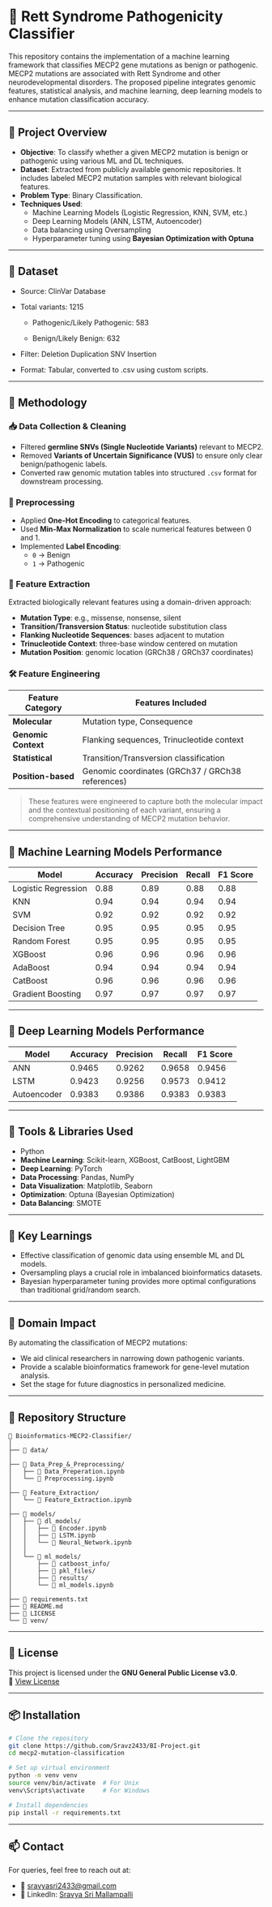 # 🧬 Rett Syndrome Pathogenicity Classifier
This repository contains the implementation of a machine learning framework that classifies MECP2 gene mutations as benign or pathogenic. MECP2 mutations are associated with Rett Syndrome and other neurodevelopmental disorders. The proposed pipeline integrates genomic features, statistical analysis, and machine learning, deep learning models to enhance mutation classification accuracy.

---

## 🧪 Project Overview

- **Objective**: To classify whether a given MECP2 mutation is benign or pathogenic using various ML and DL techniques.
- **Dataset**: Extracted from publicly available genomic repositories. It includes labeled MECP2 mutation samples with relevant biological features.
- **Problem Type**: Binary Classification.
- **Techniques Used**: 
  - Machine Learning Models (Logistic Regression, KNN, SVM, etc.)
  - Deep Learning Models (ANN, LSTM, Autoencoder)
  - Data balancing using Oversampling
  - Hyperparameter tuning using **Bayesian Optimization with Optuna**

---

## 🧪 Dataset
* Source: ClinVar Database

* Total variants: 1215

   - Pathogenic/Likely Pathogenic: 583

   - Benign/Likely Benign: 632

* Filter: Deletion Duplication SNV Insertion

* Format: Tabular, converted to .csv using custom scripts.

---

## 🔧 Methodology

### 📥 Data Collection & Cleaning
- Filtered **germline SNVs (Single Nucleotide Variants)** relevant to MECP2.
- Removed **Variants of Uncertain Significance (VUS)** to ensure only clear benign/pathogenic labels.
- Converted raw genomic mutation tables into structured `.csv` format for downstream processing.

### 🧹 Preprocessing
- Applied **One-Hot Encoding** to categorical features.
- Used **Min-Max Normalization** to scale numerical features between 0 and 1.
- Implemented **Label Encoding**:
  - `0` → Benign  
  - `1` → Pathogenic

### 🧬 Feature Extraction
Extracted biologically relevant features using a domain-driven approach:
- **Mutation Type**: e.g., missense, nonsense, silent
- **Transition/Transversion Status**: nucleotide substitution class
- **Flanking Nucleotide Sequences**: bases adjacent to mutation
- **Trinucleotide Context**: three-base window centered on mutation
- **Mutation Position**: genomic location (GRCh38 / GRCh37 coordinates)

### 🛠️ Feature Engineering

| Feature Category     | Features Included                                   |
|----------------------|-----------------------------------------------------|
| **Molecular**         | Mutation type, Consequence                         |
| **Genomic Context**   | Flanking sequences, Trinucleotide context          |
| **Statistical**       | Transition/Transversion classification             |
| **Position-based**    | Genomic coordinates (GRCh37 / GRCh38 references)   |

> These features were engineered to capture both the molecular impact and the contextual positioning of each variant, ensuring a comprehensive understanding of MECP2 mutation behavior.


---

## 🤖 Machine Learning Models Performance

| Model             | Accuracy | Precision | Recall | F1 Score |
|------------------|----------|-----------|--------|----------|
| Logistic Regression | 0.88     | 0.89      | 0.88   | 0.88     |
| KNN               | 0.94     | 0.94      | 0.94   | 0.94     |
| SVM               | 0.92     | 0.92      | 0.92   | 0.92     |
| Decision Tree     | 0.95     | 0.95      | 0.95   | 0.95     |
| Random Forest     | 0.95     | 0.95      | 0.95   | 0.95     |
| XGBoost           | 0.96     | 0.96      | 0.96   | 0.96     |
| AdaBoost          | 0.94     | 0.94      | 0.94   | 0.94     |
| CatBoost          | 0.96     | 0.96      | 0.96   | 0.96     |
| Gradient Boosting | 0.97     | 0.97      | 0.97   | 0.97     |

---

## 🧠 Deep Learning Models Performance

| Model     | Accuracy | Precision | Recall | F1 Score |
|-----------|----------|-----------|--------|----------|
| ANN       | 0.9465   | 0.9262    | 0.9658 | 0.9456   |
| LSTM      | 0.9423   | 0.9256    | 0.9573 | 0.9412   |
| Autoencoder | 0.9383 | 0.9386    | 0.9383 | 0.9383   |

---

## 🧪 Tools & Libraries Used

- Python
- **Machine Learning**: Scikit-learn, XGBoost, CatBoost, LightGBM
- **Deep Learning**: PyTorch
- **Data Processing**: Pandas, NumPy
- **Data Visualization**: Matplotlib, Seaborn
- **Optimization**: Optuna (Bayesian Optimization)
- **Data Balancing**: SMOTE

---

## 🧠 Key Learnings

- Effective classification of genomic data using ensemble ML and DL models.
- Oversampling plays a crucial role in imbalanced bioinformatics datasets.
- Bayesian hyperparameter tuning provides more optimal configurations than traditional grid/random search.

---

## 🧬 Domain Impact

By automating the classification of MECP2 mutations:
- We aid clinical researchers in narrowing down pathogenic variants.
- Provide a scalable bioinformatics framework for gene-level mutation analysis.
- Set the stage for future diagnostics in personalized medicine.

---

## 📁 Repository Structure
```
📁 Bioinformatics-MECP2-Classifier/
│
├── 📁 data/
│
├── 📁 Data_Prep_&_Preprocessing/
│   ├── 📄 Data_Preperation.ipynb
│   └── 📄 Preprocessing.ipynb
│
├── 📁 Feature_Extraction/
│   └── 📄 Feature_Extraction.ipynb
│
├── 📁 models/
│   ├── 📁 dl_models/
│   │   ├── 📄 Encoder.ipynb
│   │   ├── 📄 LSTM.ipynb
│   │   └── 📄 Neural_Network.ipynb
│   │
│   └── 📁 ml_models/
│       ├── 📁 catboost_info/
│       ├── 📁 pkl_files/
│       ├── 📁 results/
│       └── 📄 ml_models.ipynb
│
├── 📄 requirements.txt
├── 📄 README.md
├── 📄 LICENSE
└── 📁 venv/
```
---

## 📜 License

This project is licensed under the **GNU General Public License v3.0**.  
🔗 [View License](LICENSE)

---

## 📦 Installation

```bash
# Clone the repository
git clone https://github.com/Sravz2433/BI-Project.git
cd mecp2-mutation-classification

# Set up virtual environment
python -m venv venv
source venv/bin/activate  # For Unix
venv\Scripts\activate     # For Windows

# Install dependencies
pip install -r requirements.txt
```

---

## 📫 Contact

For queries, feel free to reach out at:
- 📧 sravyasri2433@gmail.com
- 🔗 LinkedIn: [Sravya Sri Mallampalli](https://www.linkedin.com/in/sravya-sri-mallampalli/)

